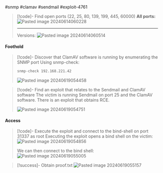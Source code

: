 #snmp #clamav #sendmail #exploit-4761

>[!code]- Find open ports (22, 25, 80, 139, 199, 445, 60000)
>**All ports:**
>![Pasted image 20240614060228](/Images/Pasted%20image%2020240614060228.png)
>
>___
>
>Versions:
>![Pasted image 20240614060514](/Images/Pasted%20image%2020240614060514.png)
#### Foothold

>[!code]- Discover that ClamAV software is running by enumerating the SNMP port
>Using snmp-check:
>```bash
>snmp-check 192.168.221.42
>```
>![Pasted image 20240619054458](/Images/Pasted%20image%2020240619054458.png)

>[!code]- Find an exploit that relates to the Sendmail and ClamAV software
>The victim is running Sendmail on port 25 and the ClamAV software. There is an exploit that obtains RCE.
>
>![Pasted image 20240619054751](/Images/Pasted%20image%2020240619054751.png)
#### Access

>[!code]- Execute the exploit and connect to the bind-shell on port 31337 as root
>Executing the exploit opens a bind shell on the victim:
>![Pasted image 20240619054856](/Images/Pasted%20image%2020240619054856.png)
>
>We can then connect to the bind shell:
>![Pasted image 20240619055005](/Images/Pasted%20image%2020240619055005.png)

>[!success]- Obtain proof.txt
>![Pasted image 20240619055157](/Images/Pasted%20image%2020240619055157.png)